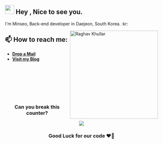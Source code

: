 <h2><img src="https://emojis.slackmojis.com/emojis/images/1531849430/4246/blob-sunglasses.gif?1531849430" width="30"/> Hey , Nice to see you. </h2>
<!--<img align="right" width="380" src="https://media.giphy.com/media/hpXdHPfFI5wTABdDx9/giphy.gif">-->
<p>I'm Minseo, Back-end developer in Daejeon, South Korea. :kr: </p>





<img align="right" src="https://github.com/raghavk16/raghavk16/blob/master/connected.gif" alt="Raghav Khullar" width="290" height="290" />
<h2><b>📫 How to reach me:</b></h2>

* [**Drop a Mail**](mailto:kms12782@gmail.com)
* [**Visit my Blog**](https://medium.com/@Minseo-dev)

<br/>
<br/>
<br/>
<br/>
<br/>
<br/>
<h3 align=center> Can you break this counter?</h3>

<p align=center>
<a href="https://hits.seeyoufarm.com"><img src="https://hits.seeyoufarm.com/api/count/incr/badge.svg?url=https%3A%2F%2Fgithub.com%2FMinseo-dev&count_bg=%23FFC000&title_bg=%23E69A9A&icon=&icon_color=%23F2F2F2&title=hits&edge_flat=false"/></a>
</p>
<h3 align=center>Good Luck for our code ❤️‍🔥</h3>
